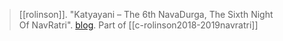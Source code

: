 > [[rolinson]]. "Katyayani – The 6th NavaDurga, The Sixth Night Of NavRatri". [blog](https://aryaakasha.com/2018/10/16/543/). Part of [[c-rolinson2018-2019navratri]]